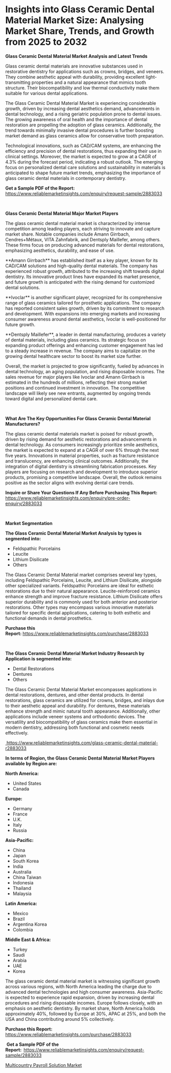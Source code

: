 <p><h1>Insights into Glass Ceramic Dental Material Market Size: Analysing Market Share, Trends, and Growth from 2025 to 2032</h1></p><p><strong>Glass Ceramic Dental Material Market Analysis and Latest Trends</strong></p>
<p><p>Glass ceramic dental materials are innovative substances used in restorative dentistry for applications such as crowns, bridges, and veneers. They combine aesthetic appeal with durability, providing excellent light-transmitting properties and a natural appearance that mimics tooth structure. Their biocompatibility and low thermal conductivity make them suitable for various dental applications.</p><p>The Glass Ceramic Dental Material Market is experiencing considerable growth, driven by increasing dental aesthetics demand, advancements in dental technology, and a rising geriatric population prone to dental issues. The growing awareness of oral health and the importance of dental restoration are propelling the adoption of glass ceramics. Additionally, the trend towards minimally invasive dental procedures is further boosting market demand as glass ceramics allow for conservative tooth preparation.</p><p>Technological innovations, such as CAD/CAM systems, are enhancing the efficiency and precision of dental restorations, thus expanding their use in clinical settings. Moreover, the market is expected to grow at a CAGR of 4.3% during the forecast period, indicating a robust outlook. The emerging focus on personalized dental care solutions and sustainability in materials is anticipated to shape future market trends, emphasizing the importance of glass ceramic dental materials in contemporary dentistry.</p></p>
<p><strong>Get a Sample PDF of the Report:&nbsp;</strong> <a href="https://www.reliablemarketinsights.com/enquiry/request-sample/2883033?utm_campaign=3017&utm_medium=2&utm_source=Github&utm_content=ia&utm_term=13032025&utm_id=glass-ceramic-dental-material">https://www.reliablemarketinsights.com/enquiry/request-sample/2883033</a></p>
<p>&nbsp;</p>
<p><strong>Glass Ceramic Dental Material Major Market Players</strong></p>
<p><p>The glass ceramic dental material market is characterized by intense competition among leading players, each striving to innovate and capture market share. Notable companies include Amann Girrbach, Cendres+Métaux, VITA Zahnfabrik, and Dentsply Maillefer, among others. These firms focus on producing advanced materials for dental restorations, emphasizing aesthetics, durability, and ease of use.</p><p>**Amann Girrbach** has established itself as a key player, known for its CAD/CAM solutions and high-quality dental materials. The company has experienced robust growth, attributed to the increasing shift towards digital dentistry. Its innovative product lines have expanded its market presence, and future growth is anticipated with the rising demand for customized dental solutions.</p><p>**Ivoclar** is another significant player, recognized for its comprehensive range of glass ceramics tailored for prosthetic applications. The company has reported consistent sales growth, driven by its commitment to research and development. With expansions into emerging markets and increasing consumer awareness around dental aesthetics, Ivoclar is well-positioned for future growth.</p><p>**Dentsply Maillefer**, a leader in dental manufacturing, produces a variety of dental materials, including glass ceramics. Its strategic focus on expanding product offerings and enhancing customer engagement has led to a steady increase in revenue. The company aims to capitalize on the growing dental healthcare sector to boost its market size further.</p><p>Overall, the market is projected to grow significantly, fueled by advances in dental technology, an aging population, and rising disposable incomes. The sales revenue for major players like Ivoclar and Amann Girrbach is estimated in the hundreds of millions, reflecting their strong market positions and continued investment in innovation. The competitive landscape will likely see new entrants, augmented by ongoing trends toward digital and personalized dental care.</p></p>
<p>&nbsp;</p>
<p><strong>What Are The Key Opportunities For Glass Ceramic Dental Material Manufacturers?</strong></p>
<p><p>The glass ceramic dental materials market is poised for robust growth, driven by rising demand for aesthetic restorations and advancements in dental technology. As consumers increasingly prioritize smile aesthetics, the market is expected to expand at a CAGR of over 6% through the next five years. Innovations in material properties, such as fracture resistance and translucency, are enhancing clinical outcomes. Additionally, the integration of digital dentistry is streamlining fabrication processes. Key players are focusing on research and development to introduce superior products, promising a competitive landscape. Overall, the outlook remains positive as the sector aligns with evolving dental care trends.</p></p>
<p><strong>Inquire or Share Your Questions If Any Before Purchasing This Report:</strong> <a href="https://www.reliablemarketinsights.com/enquiry/pre-order-enquiry/2883033?utm_campaign=3017&utm_medium=2&utm_source=Github&utm_content=ia&utm_term=13032025&utm_id=glass-ceramic-dental-material">https://www.reliablemarketinsights.com/enquiry/pre-order-enquiry/2883033</a></p>
<p>&nbsp;</p>
<p><strong>Market Segmentation</strong></p>
<p><strong>The Glass Ceramic Dental Material Market Analysis by types is segmented into:</strong></p>
<p><ul><li>Feldspathic Porcelains</li><li>Leucite</li><li>Lithium Disilicate</li><li>Others</li></ul></p>
<p><p>The Glass Ceramic Dental Material market comprises several key types, including Feldspathic Porcelains, Leucite, and Lithium Disilicate, alongside other specialized variants. Feldspathic Porcelains are ideal for esthetic restorations due to their natural appearance. Leucite-reinforced ceramics enhance strength and improve fracture resistance. Lithium Disilicate offers superior durability and is commonly used for both anterior and posterior restorations. Other types may encompass various innovative materials tailored for specific dental applications, catering to both esthetic and functional demands in dental prosthetics.</p></p>
<p><strong>Purchase this Report:&nbsp;</strong><a href="https://www.reliablemarketinsights.com/purchase/2883033?utm_campaign=3017&utm_medium=2&utm_source=Github&utm_content=ia&utm_term=13032025&utm_id=glass-ceramic-dental-material">https://www.reliablemarketinsights.com/purchase/2883033</a></p>
<p>&nbsp;</p>
<p><strong>The Glass Ceramic Dental Material Market Industry Research by Application is segmented into:</strong></p>
<p><ul><li>Dental Restorations</li><li>Dentures</li><li>Others</li></ul></p>
<p><p>The Glass Ceramic Dental Material Market encompasses applications in dental restorations, dentures, and other dental products. In dental restorations, glass ceramics are utilized for crowns, bridges, and inlays due to their aesthetic appeal and durability. For dentures, these materials enhance strength and mimic natural tooth appearance. Additionally, other applications include veneer systems and orthodontic devices. The versatility and biocompatibility of glass ceramics make them essential in modern dentistry, addressing both functional and cosmetic needs effectively.</p></p>
<p><a href="https://www.reliablemarketinsights.com/glass-ceramic-dental-material-r2883033?utm_campaign=3017&utm_medium=2&utm_source=Github&utm_content=ia&utm_term=13032025&utm_id=glass-ceramic-dental-material">&nbsp;https://www.reliablemarketinsights.com/glass-ceramic-dental-material-r2883033</a></p>
<p><strong>In terms of Region, the Glass Ceramic Dental Material Market Players available by Region are:</strong></p>
<p>
    <p> <strong> North America: </strong>
        <ul>
            <li>United States</li>
            <li>Canada</li>
        </ul>
        </p> 
    <p> <strong> Europe: </strong>
        <ul>
            <li>Germany</li>
            <li>France</li>
            <li>U.K.</li>
            <li>Italy</li>
            <li>Russia</li>
        </ul>
        </p> 
    <p> <strong> Asia-Pacific: </strong>
        <ul>
            <li>China</li>
            <li>Japan</li>
            <li>South Korea</li>
            <li>India</li>
            <li>Australia</li>
            <li>China Taiwan</li>
            <li>Indonesia</li>
            <li>Thailand</li>
            <li>Malaysia</li>
        </ul>
        </p> 
    <p> <strong> Latin America: </strong>
        <ul>
            <li>Mexico</li>
            <li>Brazil</li>
            <li>Argentina Korea</li>
            <li>Colombia</li>
        </ul>
        </p> 
    <p> <strong> Middle East & Africa: </strong>
        <ul>
            <li>Turkey</li>
            <li>Saudi</li>
            <li>Arabia</li>
            <li>UAE</li>
            <li>Korea</li>
        </ul>
    </p>
    </p>
<p><p>The glass ceramic dental material market is witnessing significant growth across various regions, with North America leading the charge due to advanced dental technologies and high consumer awareness. Asia-Pacific is expected to experience rapid expansion, driven by increasing dental procedures and rising disposable incomes. Europe follows closely, with an emphasis on aesthetic dentistry. By market share, North America holds approximately 40%, followed by Europe at 30%, APAC at 25%, and both the USA and China contributing around 5% collectively.</p></p>
<p><strong>Purchase this Report: </strong><a href="https://www.reliablemarketinsights.com/purchase/2883033?utm_campaign=3017&utm_medium=2&utm_source=Github&utm_content=ia&utm_term=13032025&utm_id=glass-ceramic-dental-material">https://www.reliablemarketinsights.com/purchase/2883033</a></p>
<p>&nbsp;<strong>Get a Sample PDF of the Report:&nbsp;&nbsp;</strong><a href="https://www.reliablemarketinsights.com/enquiry/request-sample/2883033?utm_campaign=3017&utm_medium=2&utm_source=Github&utm_content=ia&utm_term=13032025&utm_id=glass-ceramic-dental-material">https://www.reliablemarketinsights.com/enquiry/request-sample/2883033</a></p>
<p><strong></strong></p>
<p><p><a href="https://github.com/penecorodz74/Market-Research-Report-List-1/blob/main/multicountry-payroll-solution-market.md?utm_campaign=3017&utm_medium=2&utm_source=Github&utm_content=ia&utm_term=13032025&utm_id=glass-ceramic-dental-material">Multicountry Payroll Solution Market</a></p></p>